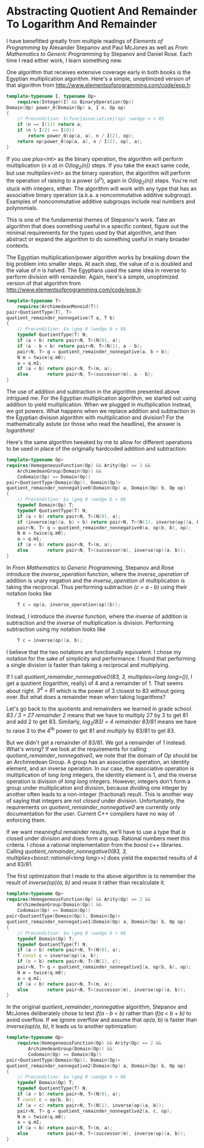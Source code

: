 # Abstracting Quotient And Remainder To Logarithm And Remainder

I have benefitted greatly from multiple readings of  *Elements of Programming* by Alexander Stepanov and Paul McJones as well as *From Mathematics to Generic Programming* by Stepanov and Daniel Rose. Each time I read either work, I learn something new.

One algorithm that receives extensive coverage early in both books is the Egyptian multiplication algorithm. Here's a simple, unoptimized version of that algorithm from http://www.elementsofprogramming.com/code/eop.h:

```c++
template<typename I, typename Op>
    requires(Integer(I) && BinaryOperation(Op))
Domain(Op) power_0(Domain(Op) a, I n, Op op)
{
    // Precondition: $\func{associative}(op) \wedge n > 0$
    if (n == I(1)) return a;
    if (n % I(2) == I(0))
        return power_0(op(a, a), n / I(2), op);
    return op(power_0(op(a, a), n / I(2), op), a);
}
```

If you use *plus\<int\>* as the binary operation, the algorithm will perform multiplication (*n x a*) in *O(log<sub>2</sub>(n))* steps. If you take the exact same code, but use *multiplies\<int\>* as the binary operation, the algorithm will perform the operation of raising to a power (*a<sup>n</sup>*), again in *O(log<sub>2</sub>(n))* steps. You're not stuck with integers, either. The algorithm will work with any type that has an associative binary operation (a.k.a. a noncommutative additive subgroup). Examples of noncommutative additive subgroups include real numbers and polynomials.

This is one of the fundamental themes of Stepanov's work. Take an algorithm that does something useful in a specific context, figure out the minimal requirements for the types used by that algorithm, and then abstract or expand the algorithm to do something useful in many broader contexts.

The Egyptian multiplication/power algorithm works by breaking down the big problem into smaller steps. At each step, the value of *a* is doubled and the value of *n* is halved. The Egyptians used the same idea in reverse to perform division with remainder. Again, here's a simple, unoptimized version of that algorithm from http://www.elementsofprogramming.com/code/eop.h:

```c++
template<typename T>
    requires(ArchimedeanMonoid(T))
pair<QuotientType(T), T>
quotient_remainder_nonnegative(T a, T b)
{
    // Precondition: $a \geq 0 \wedge b > 0$
    typedef QuotientType(T) N;
    if (a < b) return pair<N, T>(N(0), a);
    if (a - b < b) return pair<N, T>(N(1), a - b);
    pair<N, T> q = quotient_remainder_nonnegative(a, b + b);
    N m = twice(q.m0);
    a = q.m1;
    if (a < b) return pair<N, T>(m, a);
    else       return pair<N, T>(successor(m), a - b);
}
```

The use of addition and subtraction in the algorithm presented above intrigued me. For the Egyptian multiplication algorithm, we started out using addition to yield multiplication. When we plugged in multiplication instead, we got powers. What happens when we replace addition and subtraction in the Egyptian division algorithm with multiplication and division? For the mathematically astute (or those who read the headline), the answer is *logarithms*!

Here's the same algorithm tweaked by me to allow for different operations to be used in place of the originally hardcoded addition and subtraction:

```c++
template<typename Op>
requires(HomogeneousFunction(Op) && Arity(Op) == 2 &&
    ArchimedeanGroup(Domain(Op)) &&
    Codomain(Op) == Domain(Op))
pair<QuotientType(Domain(Op)), Domain(Op)>
quotient_remainder_nonnegative0(Domain(Op) a, Domain(Op) b, Op op)
{
    // Precondition: $a \geq 0 \wedge b > 0$
    typedef Domain(Op) T;
    typedef QuotientType(T) N;
    if (a < b) return pair<N, T>(N(0), a);
    if (inverse(op)(a, b) < b) return pair<N, T>(N(1), inverse(op)(a, b));
    pair<N, T> q = quotient_remainder_nonnegative0(a, op(b, b), op);
    N m = twice(q.m0);
    a = q.m1;
    if (a < b) return pair<N, T>(m, a);
    else       return pair<N, T>(successor(m), inverse(op)(a, b));
}
```
In *From Mathematics to Generic Programming*, Stepanov and Rose introduce the *inverse_operation* function, where the *inverse_operation* of addition is unary negation and the *inverse_operation* of multiplication is taking the reciprocal. Thus performing subtraction *(c = a - b)* using their notation looks like

```c++
    T c = op(a, inverse_operation(op)(b));
```

Instead, I introduce the *inverse* function, where the *inverse* of addition is subtraction and the *inverse* of multiplication is division. Performing subtraction using my notation looks like

```c++
    T c = inverse(op)(a, b);
```
I believe that the two notations are functionally equivalent. I chose my notation for the sake of simplicity and performance. I found that performing a single division is faster than taking a reciprocal and multiplying.

If I call *quotient_remainder_nonnegative0(83, 3, multiplies\<long long\>())*, I get a quotient (logarithm, really) of 4 and a remainder of 1. That seems about right. *3<sup>4</sup> = 81* which is the power of 3 closest to 83 without going over. But what does a remainder mean when taking logarithms?

Let's go back to the quotients and remainders we learned in grade school. *83 / 3 = 27 remainder 2* means that we have to multiply 27 by 3 to get 81 and add 2 to get 83. Similarly, *log<sub>3</sub>(83) = 4 remainder 83/81* means we have to raise 3 to the 4<sup>th</sup> power to get 81 and *multiply* by 83/81 to get 83.

But we didn't get a remainder of 83/81. We got a remainder of 1 instead. What's wrong? If we look at the requirements for calling *quotient_remainder_nonnegative0*, we note that the domain of *Op* should be an Archimedean Group. A group has an associative operation, an identity element, and an inverse operation. In our case, the associative operation is multiplication of *long long* integers, the identity element is 1, and the inverse operation is division of *long long* integers. However, integers don't form a group under multiplication and division, because dividing one integer by another often leads to a non-integer (fractional) result. This is another way of saying that integers are not *closed* under division. Unfortunately, the requirements on *quotient_remainder_nonnegative0* are currently only documentation for the user. Current C++ compilers have no way of enforcing them.

If we want meaningful remainder results, we'll have to use a type that *is* closed under division and does form a group. Rational numbers meet this criteria. I chose a rational implementation from the *boost* c++ libraries. Calling *quotient_remainder_nonnegative0(83, 3, multiplies\<boost::rational\<long long\>\>)* does yield the expected results of 4 and 83/81.

The first optimization that I made to the above algorithm is to remember the result of *inverse(op)(a, b)* and reuse it rather than recalculate it.

```c++
template<typename Op>
requires(HomogeneousFunction(Op) && Arity(Op) == 2 &&
    ArchimedeanGroup(Domain(Op)) &&
    Codomain(Op) == Domain(Op))
pair<QuotientType(Domain(Op)), Domain(Op)>
quotient_remainder_nonnegative1(Domain(Op) a, Domain(Op) b, Op op)
{
    // Precondition: $a \geq 0 \wedge b > 0$
    typedef Domain(Op) T;
    typedef QuotientType(T) N;
    if (a < b) return pair<N, T>(N(0), a);
    T const c = inverse(op)(a, b);
    if (c < b) return pair<N, T>(N(1), c);
    pair<N, T> q = quotient_remainder_nonnegative1(a, op(b, b), op);
    N m = twice(q.m0);
    a = q.m1;
    if (a < b) return pair<N, T>(m, a);
    else       return pair<N, T>(successor(m), inverse(op)(a, b));
}
```

In the original *quotient_remainder_nonnegative* algorithm, Stepanov and McJones deliberately chose to test *if(a - b < b)* rather than *if(a < b + b)* to avoid overflow. If we ignore overflow and assume that *op(a, b)* is faster than *inverse(op)(a, b)*, it leads us to another optimization:

```c++
template<typename Op>
    requires(HomogeneousFunction(Op) && Arity(Op) == 2 &&
        ArchimedeanGroup(Domain(Op)) &&
        Codomain(Op) == Domain(Op))
pair<QuotientType(Domain(Op)), Domain(Op)>
quotient_remainder_nonnegative2(Domain(Op) a, Domain(Op) b, Op op)
{
    // Precondition: $a \geq 0 \wedge b > 0$
    typedef Domain(Op) T;
    typedef QuotientType(T) N;
    if (a < b) return pair<N, T>(N(0), a);
    T const c = op(b, b);
    if (a < c) return pair<N, T>(N(1), inverse(op)(a, b));
    pair<N, T> q = quotient_remainder_nonnegative2(a, c, op);
    N m = twice(q.m0);
    a = q.m1;
    if (a < b) return pair<N, T>(m, a);
    else       return pair<N, T>(successor(m), inverse(op)(a, b));
}
```
